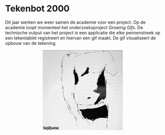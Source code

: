 # Tekenbot 2000
Dit jaar werken we weer samen de academie voor een project. Op de academie
loopt momenteel het onderzoeksproject *Growing Gifs*. De technische output van
het project is een applicatie die elke pennenstreek op een tekentablet
registreert en hiervan een gif maakt. De gif visualiseert de opbouw van de tekening. 

<img style="display:block; margin: auto;" src="./img/growing_gifs.gif" alt="">
